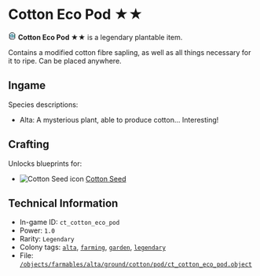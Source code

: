 # Cotton Eco Pod ★★

<img src="https://raw.githubusercontent.com/Ceterai/Enternia/main/objects/farmables/alta/ground/cotton/pod/icon.png" alt="Cotton Eco Pod ★★ icon" loading="lazy" height=16px width="auto" /> **Cotton Eco Pod ★★** is a legendary plantable item.

Contains a modified cotton fibre sapling, as well as all things necessary for it to ripe. Can be placed anywhere.

## Ingame

Species descriptions:

- Alta: A mysterious plant, able to produce cotton... Interesting!

## Crafting

Unlocks blueprints for:

- <img src="https://starbounder.org/mediawiki/images/9/97/Cotton_Seed.png" alt="Cotton Seed icon" loading="lazy" height=12px width=5.875px /> [Cotton Seed](https://starbounder.org/Cotton_Seed)

## Technical Information

- In-game ID: `ct_cotton_eco_pod`
- Power: `1.0`
- Rarity: `Legendary`
- Colony tags: [`alta`](https://ceterai.github.io/MyEnternia/Wiki/Tags/Alta), [`farming`](https://ceterai.github.io/MyEnternia/Wiki/Tags/Farming), [`garden`](https://ceterai.github.io/MyEnternia/Wiki/Tags/Garden), [`legendary`](https://ceterai.github.io/MyEnternia/Wiki/Tags/Legendary)
- File: [`/objects/farmables/alta/ground/cotton/pod/ct_cotton_eco_pod.object`](https://github.com/Ceterai/Enternia/blob/main/objects/farmables/alta/ground/cotton/pod/ct_cotton_eco_pod.object)
